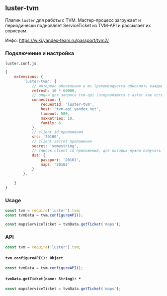 ## luster-tvm

Плагин `luster` для работы с TVM. Мастер-процесс загружает и периодически подновляет ServiceTicket из TVM-API и рассылает их воркерам.

Инфо: https://wiki.yandex-team.ru/passport/tvm2/

### Подключение и настройка

`luster.conf.js`

```javascript
{
    extensions: {
        'luster-tvm': {
            // интервал обновления в ms (рекомендуется обновлять каждый час)
            refresh: 10 * 60000,
            // опции для запроса tvm-api (отправляются в asker как есть)
            connection: {
                requestId: 'luster-tvm',
                host: 'tvm-api.yandex.net',
                timeout: 500,
                maxRetries: 10,
                family: 6
            },
            // client id приложения
            src: '20100',
            // client secret приложения
            secret: 'somestring',
            // список client id приложений, для которых нужно получать тикеты
            dst: {
                passport: '20101',
                maps: '20102'
            }
        },
        
    }
}
```

### Usage

```javascript
const tvm = require('luster').tvm;
const tvmData = tvm.configureAPI();

const mapsServiceTicket = tvmData.getTicket('maps');
```

### API

```javascript
const tvm = require('luster').tvm;
```

#### `tvm.configureAPI(): Object`

```javascript
const tvmData = tvm.configureAPI();
```

#### `tvmData.getTicket(name: String): *`

```javascript
const mapsServiceTicket = tvmData.getTicket('maps');
```
